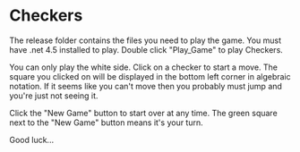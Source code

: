 Checkers
========

The release folder contains the files you need to play the game.
You must have .net 4.5 installed to play.
Double click "Play_Game" to play Checkers.

You can only play the white side.
Click on a checker to start a move.
The square you clicked on will be displayed in the bottom left corner in algebraic notation.
If it seems like you can't move then you probably must jump and you're just not seeing it.

Click the "New Game" button to start over at any time.
The green square next to the "New Game" button means it's your turn.

Good luck...
